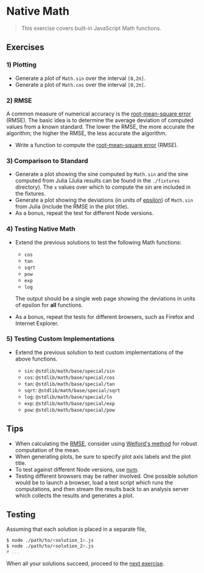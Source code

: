 # Native Math

> This exercise covers built-in JavaScript Math functions.


## Exercises

### 1) Plotting

* Generate a plot of `Math.sin` over the interval `[0,2π]`.
* Generate a plot of `Math.cos` over the interval `[0,2π]`.


### 2) RMSE

A common measure of numerical accuracy is the [root-mean-square error][rmse] (RMSE). The basic idea is to determine the average deviation of computed values from a known standard. The lower the RMSE, the more accurate the algorithm; the higher the RMSE, the less accurate the algorithm.

* Write a function to compute the [root-mean-square error][rmse] (RMSE).


### 3) Comparison to Standard

* Generate a plot showing the sine computed by `Math.sin` and the sine computed from Julia (Julia results can be found in the `./fixtures` directory). The `x` values over which to compute the sin are included in the fixtures.
* Generate a plot showing the deviations (in units of [epsilon][epsilon-difference]) of `Math.sin` from Julia (include the RMSE in the plot title).
* As a bonus, repeat the test for different Node versions.


### 4) Testing Native Math

* Extend the previous solutions to test the following Math functions:

  - `cos`
  - `tan`
  - `sqrt`
  - `pow`
  - `exp`
  - `log`

  The output should be a single web page showing the deviations in units of epsilon for __all__ functions.

* As a bonus, repeat the tests for different browsers, such as Firefox and Internet Explorer.


### 5) Testing Custom Implementations

* Extend the previous solution to test custom implementations of the above functions.

  - `sin`: `@stdlib/math/base/special/sin`
  - `cos`: `@stdlib/math/base/special/cos`
  - `tan`: `@stdlib/math/base/special/tan`
  - `sqrt`: `@stdlib/math/base/special/sqrt`
  - `log`: `@stdlib/math/base/special/ln`
  - `exp`: `@stdlib/math/base/special/exp`
  - `pow`: `@stdlib/math/base/special/pow`


## Tips

* When calculating the [RMSE][rmse], consider using [Welford's method][welfords-method] for robust computation of the mean.
* When generating plots, be sure to specify plot axis labels and the plot title.
* To test against different Node versions, use [nvm][nvm].
* Testing different browsers may be rather involved. One possible solution would be to launch a browser, load a test script which runs the computations, and then stream the results back to an analysis server which collects the results and generates a plot.


## Testing

Assuming that each solution is placed in a separate file,

``` bash
$ node ./path/to/<solution_1>.js
$ node ./path/to/<solution_2>.js
# ...
```

When all your solutions succeed, proceed to the [next exercise][next-exercise].


<section class="links">

[rmse]: https://en.wikipedia.org/wiki/Root-mean-square_deviation
[welfords-method]: https://en.wikipedia.org/wiki/Algorithms_for_calculating_variance#Online_algorithm
[nvm]: https://github.com/creationix/nvm

[epsilon-difference]: https://github.com/stdlib-js/stdlib/tree/develop/lib/node_modules/%40stdlib/math/base/utils/float64-epsilon-difference

[next-exercise]: https://github.com/stdlib-js/stdlib/blob/develop/workshops/numeric-computing/exercises

</section>

<!-- /.links -->
